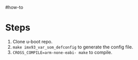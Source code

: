 #how-to 


# Steps

1. Clone u-boot repo.
2. `make imx93_var_som_defconfig` to generate the config file.
3. `CROSS_COMPILE=arm-none-eabi- make` to compile.
